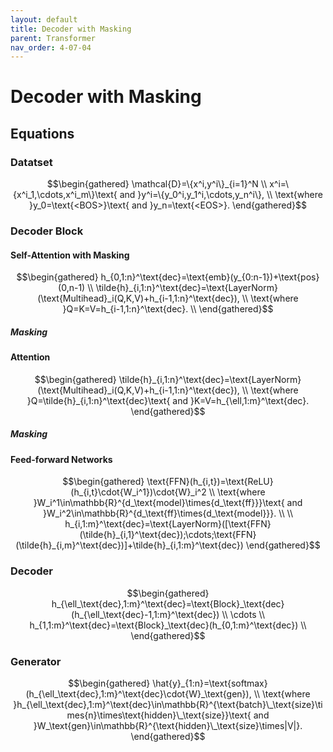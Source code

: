 ```yaml
---
layout: default
title: Decoder with Masking
parent: Transformer
nav_order: 4-07-04
---
```


# Decoder with Masking


## Equations

### Datatset

$$\begin{gathered}
\mathcal{D}=\{x^i,y^i\}_{i=1}^N \\
x^i=\{x^i_1,\cdots,x^i_m\}\text{ and }y^i=\{y_0^i,y_1^i,\cdots,y_n^i\}, \\
\text{where }y_0=\text{<BOS>}\text{ and }y_n=\text{<EOS>}.
\end{gathered}$$

### Decoder Block

#### Self-Attention with Masking

$$\begin{gathered}
h_{0,1:n}^\text{dec}=\text{emb}(y_{0:n-1})+\text{pos}(0,n-1) \\
\tilde{h}_{i,1:n}^\text{dec}=\text{LayerNorm}(\text{Multihead}_i(Q,K,V)+h_{i-1,1:n}^\text{dec}), \\
\text{where }Q=K=V=h_{i-1,1:n}^\text{dec}. \\
\end{gathered}$$

##### Masking

#### Attention

$$\begin{gathered}
\tilde{h}_{i,1:n}^\text{dec}=\text{LayerNorm}(\text{Multihead}_i(Q,K,V)+h_{i-1,1:n}^\text{dec}), \\
\text{where }Q=\tilde{h}_{i,1:n}^\text{dec}\text{ and }K=V=h_{\ell,1:m}^\text{dec}.
\end{gathered}$$

##### Masking

#### Feed-forward Networks

$$\begin{gathered}
\text{FFN}(h_{i,t})=\text{ReLU}(h_{i,t}\cdot{W_i^1})\cdot{W}_i^2 \\
\text{where }W_i^1\in\mathbb{R}^{d_\text{model}\times{d_\text{ff}}}\text{ and }W_i^2\in\mathbb{R}^{d_\text{ff}\times{d_\text{model}}}. \\
\\
h_{i,1:m}^\text{dec}=\text{LayerNorm}([\text{FFN}(\tilde{h}_{i,1}^\text{dec});\cdots;\text{FFN}(\tilde{h}_{i,m}^\text{dec})]+\tilde{h}_{i,1:m}^\text{dec})
\end{gathered}$$

### Decoder

$$\begin{gathered}
h_{\ell_\text{dec},1:m}^\text{dec}=\text{Block}_\text{dec}(h_{\ell_\text{dec}-1,1:m}^\text{dec}) \\
\cdots \\
h_{1,1:m}^\text{dec}=\text{Block}_\text{dec}(h_{0,1:m}^\text{dec}) \\
\end{gathered}$$

### Generator

$$\begin{gathered}
\hat{y}_{1:n}=\text{softmax}(h_{\ell_\text{dec},1:m}^\text{dec}\cdot{W}_\text{gen}), \\
\text{where }h_{\ell_\text{dec},1:m}^\text{dec}\in\mathbb{R}^{\text{batch}\_\text{size}\times{n}\times\text{hidden}\_\text{size}}\text{ and }W_\text{gen}\in\mathbb{R}^{\text{hidden}\_\text{size}\times|V|}.
\end{gathered}$$